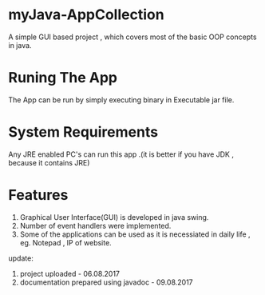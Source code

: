# myJava-AppCollection
A simple GUI based project , which covers most of the basic OOP concepts in java.

# Runing The App
The App can be run by simply executing binary in Executable jar file.

# System Requirements
Any JRE enabled PC's can run this app .(it is better if you have JDK , because it contains JRE)

# Features
1) Graphical User Interface(GUI) is developed in java swing.
2) Number of event handlers were implemented.
3) Some of the applications can be used as it is necessiated in daily life , eg. Notepad , IP of website.

update:
1) project uploaded - 06.08.2017
2) documentation prepared using javadoc - 09.08.2017
